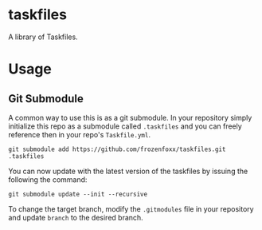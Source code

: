 # taskfiles
A library of Taskfiles.

# Usage

## Git Submodule
A common way to use this is as a git submodule. In your repository simply initialize this repo as a submodule called `.taskfiles` and you can freely reference then in your repo's `Taskfile.yml`.

```shell
git submodule add https://github.com/frozenfoxx/taskfiles.git .taskfiles
```

You can now update with the latest version of the taskfiles by issuing the following the command:

```shell
git submodule update --init --recursive
```

To change the target branch, modify the `.gitmodules` file in your repository and update `branch` to the desired branch.

